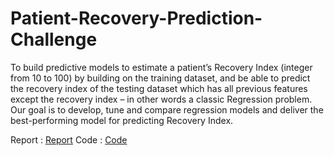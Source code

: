 # Patient-Recovery-Prediction-Challenge
To build predictive models to estimate a patient’s Recovery Index (integer from 10 to 100) by building on the training dataset, and be able to predict the recovery index of the testing dataset which has all previous features except the recovery index – in other words a classic Regression problem. Our goal is to develop, tune and compare regression models and deliver the best-performing model for predicting Recovery Index.


Report : [Report](https://github.com/erakin027/Patient-Recovery-Prediction-Challenge/blob/main/Patient_Recovery_Prediction_Report.pdf)
Code : [Code](https://github.com/erakin027/Patient-Recovery-Prediction-Challenge/blob/main/RI_Prediction_final.ipynb)
